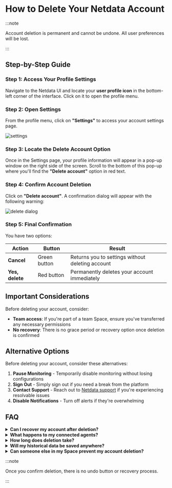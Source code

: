 # How to Delete Your Netdata Account

:::note

Account deletion is permanent and cannot be undone. All user preferences will be lost.

:::

## Step-by-Step Guide

### Step 1: Access Your Profile Settings

Navigate to the Netdata UI and locate your **user profile icon** in the bottom-left corner of the interface. Click on it to open the profile menu.

### Step 2: Open Settings

From the profile menu, click on **"Settings"** to access your account settings page.

![settings](https://raw.githubusercontent.com/netdata/docs-images/refs/heads/master/netdata-cloud/account-management/delete-account/profile-menu-settings.png)

### Step 3: Locate the Delete Account Option

Once in the Settings page, your profile information will appear in a pop-up window on the right side of the screen. Scroll to the bottom of this pop-up where you'll find the **"Delete account"** option in red text.

### Step 4: Confirm Account Deletion

Click on **"Delete account"**. A confirmation dialog will appear with the following warning:

![delete dialog](https://raw.githubusercontent.com/netdata/docs-images/refs/heads/master/netdata-cloud/account-management/delete-account/delete-confirmation-dialog.png)

### Step 5: Final Confirmation

You have two options:

| Action | Button | Result |
|--------|--------|--------|
| **Cancel** | Green button | Returns you to settings without deleting account |
| **Yes, delete** | Red button | Permanently deletes your account immediately |

## Important Considerations

Before deleting your account, consider:

- **Team access**: If you're part of a team Space, ensure you've transferred any necessary permissions
- **No recovery**: There is no grace period or recovery option once deletion is confirmed

## Alternative Options

Before deleting your account, consider these alternatives:

1. **Pause Monitoring** - Temporarily disable monitoring without losing configurations
2. **Sign Out** - Simply sign out if you need a break from the platform
3. **Contact Support** - Reach out to [Netdata support](https://www.netdata.cloud/support/) if you're experiencing resolvable issues
4. **Disable Notifications** - Turn off alerts if they're overwhelming

## FAQ

<details>
<summary><strong>Can I recover my account after deletion?</strong></summary>

No. Account deletion is permanent and cannot be reversed under any circumstances.

</details>

<details>
<summary><strong>What happens to my connected agents?</strong></summary>

Agents will continue collecting data locally, but will lose their connection to deleted account.
</details>

<details>
<summary><strong>How long does deletion take?</strong></summary>

Account deletion is immediate.

</details>

<details>
<summary><strong>Will my historical data be saved anywhere?</strong></summary>

Yes, all historical data will be safely stored and another active user in the Space can still access that data. 

</details>

<details>
<summary><strong>Can someone else in my Space prevent my account deletion?</strong></summary>

No. Account deletion is a personal action that only you can initiate and complete. Other Space members cannot prevent or reverse your account deletion.

</details>

:::note

Once you confirm deletion, there is no undo button or recovery process.

:::
